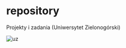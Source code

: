 # repository
Projekty i zadania (Uniwersytet Zielonogórski)

![uz](https://github.com/Zi0rek/UniwerytetZielonogorski/assets/162125961/395cdddd-f2de-43e4-8ffd-946897ad5d9a)
